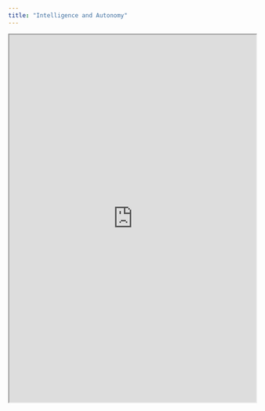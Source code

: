 ```yaml
---
title: "Intelligence and Autonomy"
---
```



<iframe height="750" width="100%" src="https://ewelton.github.io/ktest/wiki.html#Intelligence%20and%20Autonomy"></iframe>
